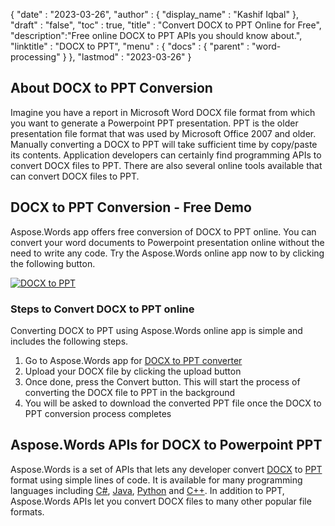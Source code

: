 {
  "date" : "2023-03-26",
  "author" : {
    "display_name" : "Kashif Iqbal"
  },
  "draft" : "false",
  "toc" : true,
  "title" : "Convert DOCX to PPT Online for Free",
  "description":"Free online DOCX to PPT APIs you should know about.",
  "linktitle" : "DOCX to PPT",
  "menu" : {
    "docs" : {
      "parent" : "word-processing"
    }
  },
  "lastmod" : "2023-03-26"
}

## About DOCX to PPT Conversion

Imagine you have a report in Microsoft Word DOCX file format from which you want to generate a Powerpoint PPT presentation. PPT is the older presentation file format that was used by Microsoft Office 2007 and older. Manually converting a DOCX to PPT will take sufficient time  by copy/paste its contents. Application developers can certainly find programming APIs to convert DOCX files to PPT. There are also several online tools available that can convert DOCX files to PPT.

## DOCX to PPT Conversion - Free Demo

Aspose.Words app offers free conversion of DOCX to PPT online. You can convert your word documents to Powerpoint presentation online without the need to write any code. Try the Aspose.Words online app now to by clicking the following button.

[![DOCX to PPT](../docx-to-ppt.png?width=120px&height=60px)](https://products.aspose.app/total/conversion/docx-to-ppt)

### Steps to Convert DOCX to PPT online

Converting DOCX to PPT using Aspose.Words online app is simple and includes the following steps.

1. Go to Aspose.Words app for [DOCX to PPT converter](https://products.aspose.app/total/conversion/docx-to-ppt)
1. Upload your DOCX file by clicking the upload button
1. Once done, press the Convert button. This will start the process of converting the DOCX file to PPT in the background
1. You will be asked to download the converted PPT file once the DOCX to PPT conversion process completes


## Aspose.Words APIs for DOCX to Powerpoint PPT

Aspose.Words is a set of APIs that lets any developer convert [DOCX](/word-processing/docx/) to [PPT](/presentation/ppt/) format using simple lines of code. It is available for many programming languages including [C#](/programming/cs/), [Java](/programming/java/), [Python](/programming/py/) and [C++](/programming/cpp/). In addition to PPT, Aspose.Words APIs let you convert DOCX files to many other popular file formats.

